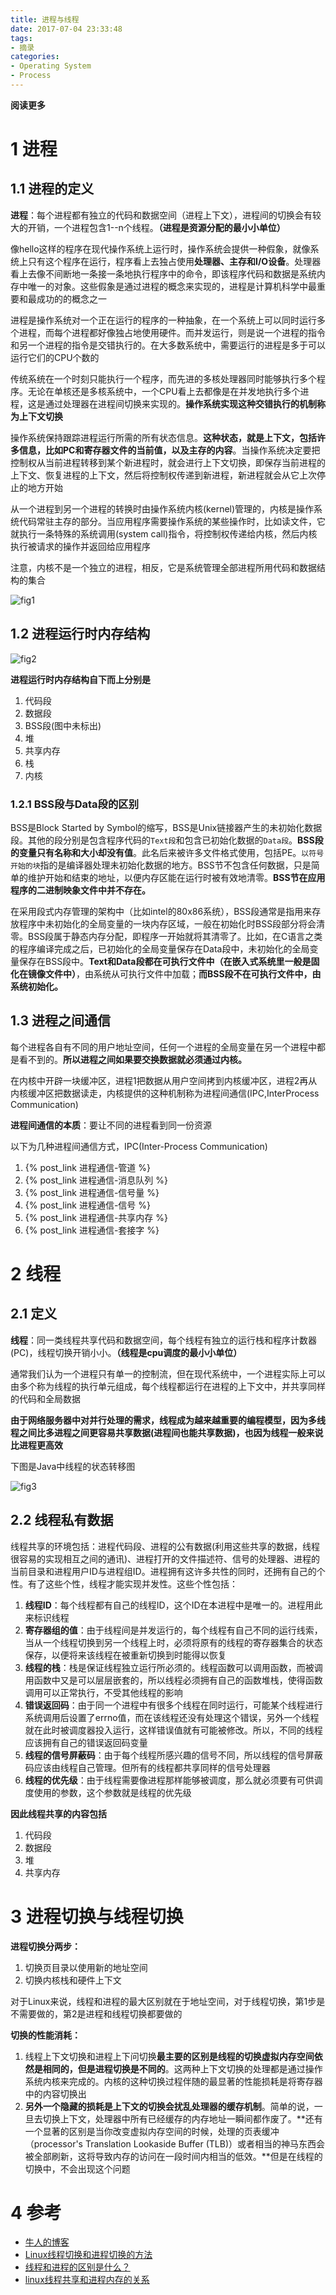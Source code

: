 ```yaml
---
title: 进程与线程
date: 2017-07-04 23:33:48
tags: 
- 摘录
categories: 
- Operating System
- Process
---
```


**阅读更多**

<!--more-->

# 1 进程

## 1.1 进程的定义

**进程**：每个进程都有独立的代码和数据空间（进程上下文），进程间的切换会有较大的开销，一个进程包含1--n个线程。**（进程是资源分配的最⼩小单位）**

像hello这样的程序在现代操作系统上运行时，操作系统会提供一种假象，就像系统上只有这个程序在运行，程序看上去独占使用**处理器、主存和I/O设备**。处理器看上去像不间断地一条接一条地执行程序中的命令，即该程序代码和数据是系统内存中唯一的对象。这些假象是通过进程的概念来实现的，进程是计算机科学中最重要和最成功的的概念之一

进程是操作系统对一个正在运行的程序的一种抽象，在一个系统上可以同时运行多个进程，而每个进程都好像独占地使用硬件。而并发运行，则是说一个进程的指令和另一个进程的指令是交错执行的。在大多数系统中，需要运行的进程是多于可以运行它们的CPU个数的

传统系统在一个时刻只能执行一个程序，而先进的多核处理器同时能够执行多个程序。无论在单核还是多核系统中，一个CPU看上去都像是在并发地执行多个进程，这是通过处理器在进程间切换来实现的。**操作系统实现这种交错执行的机制称为上下文切换**

操作系统保持跟踪进程运行所需的所有状态信息。**这种状态，就是上下文，包括许多信息，比如PC和寄存器文件的当前值，以及主存的内容**。当操作系统决定要把控制权从当前进程转移到某个新进程时，就会进行上下文切换，即保存当前进程的上下文、恢复进程的上下文，然后将控制权传递到新进程，新进程就会从它上次停止的地方开始

从一个进程到另一个进程的转换时由操作系统内核(kernel)管理的，内核是操作系统代码常驻主存的部分。当应用程序需要操作系统的某些操作时，比如读文件，它就执行一条特殊的系统调用(system call)指令，将控制权传递给内核，然后内核执行被请求的操作并返回给应用程序

注意，内核不是一个独立的进程，相反，它是系统管理全部进程所用代码和数据结构的集合

![fig1](/images/进程与线程/fig1.png)

## 1.2 进程运行时内存结构

![fig2](/images/进程与线程/fig2.png)

**进程运行时内存结构自下而上分别是**

1. 代码段
1. 数据段
1. BSS段(图中未标出)
1. 堆
1. 共享内存
1. 栈
1. 内核

### 1.2.1 BSS段与Data段的区别

BSS是Block Started by Symbol的缩写，BSS是Unix链接器产生的未初始化数据段。其他的段分别是包含程序代码的`Text段`和包含已初始化数据的`Data段`。**BSS段的变量只有名称和大小却没有值**。此名后来被许多文件格式使用，包括PE。`以符号开始的块`指的是编译器处理未初始化数据的地方。BSS节不包含任何数据，只是简单的维护开始和结束的地址，以便内存区能在运行时被有效地清零。**BSS节在应用程序的二进制映象文件中并不存在。**

在采用段式内存管理的架构中（比如intel的80x86系统），BSS段通常是指用来存放程序中未初始化的全局变量的一块内存区域，一般在初始化时BSS段部分将会清零。BSS段属于静态内存分配，即程序一开始就将其清零了。比如，在C语言之类的程序编译完成之后，已初始化的全局变量保存在Data段中，未初始化的全局变量保存在BSS段中。**Text和Data段都在可执行文件中（在嵌入式系统里一般是固化在镜像文件中）**，由系统从可执行文件中加载；**而BSS段不在可执行文件中，由系统初始化。**

## 1.3 进程之间通信

每个进程各自有不同的用户地址空间，任何一个进程的全局变量在另一个进程中都是看不到的。**所以进程之间如果要交换数据就必须通过内核。**

在内核中开辟一块缓冲区，进程1把数据从用户空间拷到内核缓冲区，进程2再从内核缓冲区把数据读走，内核提供的这种机制称为进程间通信(IPC,InterProcess Communication)

**进程间通信的本质**：要让不同的进程看到同一份资源

以下为几种进程间通信方式，IPC(Inter-Process Communication)

1. {% post_link 进程通信-管道 %}
1. {% post_link 进程通信-消息队列 %}
1. {% post_link 进程通信-信号量 %}
1. {% post_link 进程通信-信号 %}
1. {% post_link 进程通信-共享内存 %}
1. {% post_link 进程通信-套接字 %}

# 2 线程

## 2.1 定义

**线程**：同一类线程共享代码和数据空间，每个线程有独立的运行栈和程序计数器(PC)，线程切换开销⼩小。**（线程是cpu调度的最⼩小单位）**

通常我们认为一个进程只有单一的控制流，但在现代系统中，一个进程实际上可以由多个称为线程的执行单元组成，每个线程都运行在进程的上下文中，并共享同样的代码和全局数据

**由于网络服务器中对并行处理的需求，线程成为越来越重要的编程模型，因为多线程之间比多进程之间更容易共享数据(进程间也能共享数据)，也因为线程一般来说比进程更高效**

下图是Java中线程的状态转移图

![fig3](/images/进程与线程/fig3.png)

## 2.2 线程私有数据

线程共享的环境包括：进程代码段、进程的公有数据(利用这些共享的数据，线程很容易的实现相互之间的通讯)、进程打开的文件描述符、信号的处理器、进程的当前目录和进程用户ID与进程组ID。进程拥有这许多共性的同时，还拥有自己的个性。有了这些个性，线程才能实现并发性。这些个性包括：

1. **线程ID**：每个线程都有自己的线程ID，这个ID在本进程中是唯一的。进程用此来标识线程
1. **寄存器组的值**：由于线程间是并发运行的，每个线程有自己不同的运行线索，当从一个线程切换到另一个线程上时，必须将原有的线程的寄存器集合的状态保存，以便将来该线程在被重新切换到时能得以恢复
1. **线程的栈**：栈是保证线程独立运行所必须的。线程函数可以调用函数，而被调用函数中又是可以层层嵌套的，所以线程必须拥有自己的函数堆栈，使得函数调用可以正常执行，不受其他线程的影响
1. **错误返回码**：由于同一个进程中有很多个线程在同时运行，可能某个线程进行系统调用后设置了errno值，而在该线程还没有处理这个错误，另外一个线程就在此时被调度器投入运行，这样错误值就有可能被修改。所以，不同的线程应该拥有自己的错误返回码变量
1. **线程的信号屏蔽码**：由于每个线程所感兴趣的信号不同，所以线程的信号屏蔽码应该由线程自己管理。但所有的线程都共享同样的信号处理器
1. **线程的优先级**：由于线程需要像进程那样能够被调度，那么就必须要有可供调度使用的参数，这个参数就是线程的优先级

**因此线程共享的内容包括**

1. 代码段
1. 数据段
1. 堆
1. 共享内存

# 3 进程切换与线程切换

**进程切换分两步：**

1. 切换页目录以使用新的地址空间
1. 切换内核栈和硬件上下文

对于Linux来说，线程和进程的最大区别就在于地址空间，对于线程切换，第1步是不需要做的，第2是进程和线程切换都要做的

**切换的性能消耗：**

1. 线程上下文切换和进程上下问切换**最主要的区别是线程的切换虚拟内存空间依然是相同的，但是进程切换是不同的**。这两种上下文切换的处理都是通过操作系统内核来完成的。内核的这种切换过程伴随的最显著的性能损耗是将寄存器中的内容切换出
1. **另外一个隐藏的损耗是上下文的切换会扰乱处理器的缓存机制**。简单的说，一旦去切换上下文，处理器中所有已经缓存的内存地址一瞬间都作废了。**还有一个显著的区别是当你改变虚拟内存空间的时候，处理的页表缓冲（processor's Translation Lookaside Buffer (TLB)）或者相当的神马东西会被全部刷新，这将导致内存的访问在一段时间内相当的低效。**但是在线程的切换中，不会出现这个问题

# 4 参考

* [牛人的博客](http://blog.csdn.net/qq_33724710/article/category/6234755)
* [Linux线程切换和进程切换的方法](http://www.jb51.net/article/102004.htm)
* [线程和进程的区别是什么？](https://www.zhihu.com/question/25532384)
* [linux线程共享和进程内存的关系](http://blog.csdn.net/yuanbinquan/article/details/41699491)
